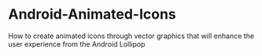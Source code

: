 # Android-Animated-Icons
How to create animated icons through vector graphics that will enhance the user experience from the Android Lollipop
